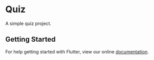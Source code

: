 # Quiz

A simple quiz project.

## Getting Started

For help getting started with Flutter, view our online
[documentation](https://flutter.io/).
